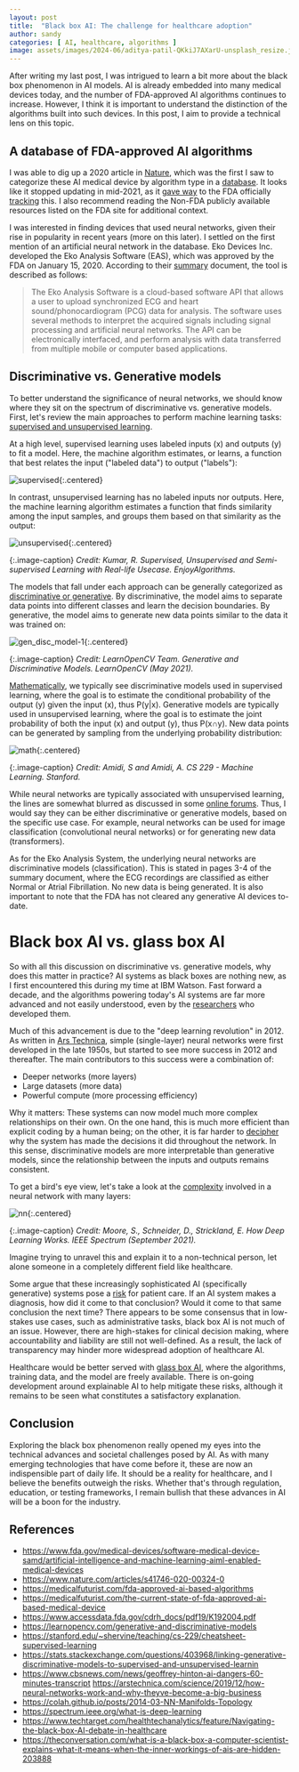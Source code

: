 ```yaml
---
layout: post
title:  "Black box AI: The challenge for healthcare adoption"
author: sandy
categories: [ AI, healthcare, algorithms ]
image: assets/images/2024-06/aditya-patil-QKkiJ7AXarU-unsplash_resize.jpg
---
```

After writing my last post, I was intrigued to learn a bit more about the black box phenomenon in AI models.  AI is already embedded into many medical devices today, and the number of FDA-approved AI algorithms continues to increase.  However, I think it is important to understand the distinction of the algorithms built into such devices.  In this post, I aim to provide a technical lens on this topic.  

## A database of FDA-approved AI algorithms
I was able to dig up a 2020 article in [Nature](https://www.nature.com/articles/s41746-020-00324-0), which was the first I saw to categorize these AI medical device by algorithm type in a [database](https://medicalfuturist.com/fda-approved-ai-based-algorithms).  It looks like it stopped updating in mid-2021, as it [gave way](https://medicalfuturist.com/the-current-state-of-fda-approved-ai-based-medical-devices) to the FDA officially [tracking](https://www.fda.gov/medical-devices/software-medical-device-samd) this.  I also recommend reading the Non-FDA publicly available resources listed on the FDA site for additional context.

I was interested in finding devices that used neural networks, given their rise in popularity in recent years (more on this later).  I settled on the first mention of an artificial neural network in the database.  Eko Devices Inc. developed the Eko Analysis Software (EAS), which was approved by the FDA on January 15, 2020.  According to their [summary](https://www.accessdata.fda.gov/cdrh_docs/pdf19/K192004.pdf) document, the tool is described as follows:

>The Eko Analysis Software is a cloud-based software API that allows a user to upload
synchronized ECG and heart sound/phonocardiogram (PCG) data for analysis. The software
uses several methods to interpret the acquired signals including signal processing and artificial
neural networks. The API can be electronically interfaced, and perform analysis with data
transferred from multiple mobile or computer based applications. 

## Discriminative vs. Generative models
To better understand the significance of neural networks, we should know where they sit on the spectrum of discriminative vs. generative models.  First, let's review the main approaches to perform machine learning tasks: [supervised and unsupervised learning](https://www.enjoyalgorithms.com/blogs/supervised-unsupervised-and-semisupervised-learning).  

At a high level, supervised learning uses labeled inputs (x) and outputs (y) to fit a model.  Here, the machine algorithm estimates, or learns, a function that best relates the input ("labeled data") to output ("labels"):  

![supervised](/assets/images/2024-06/supervised.png){:.centered}

In contrast, unsupervised learning has no labeled inputs nor outputs.  Here, the machine learning algorithm estimates a function that finds similarity among the input samples, and groups them based on that similarity as the output:  

![unsupervised](/assets/images/2024-06/unsupervised.png){:.centered}

{:.image-caption}
*Credit: Kumar, R. Supervised, Unsupervised and Semi-supervised Learning with Real-life Usecase.  EnjoyAlgorithms.*

The models that fall under each approach can be generally categorized as [discriminative or generative](https://learnopencv.com/generative-and-discriminative-models).  By discriminative, the model aims to separate data points into different classes and learn the decision boundaries.  By generative, the model aims to generate new data points similar to the data it was trained on:

![gen_disc_model-1](/assets/images/2024-06/gen_disc_model-1.png){:.centered}

{:.image-caption}
*Credit: LearnOpenCV Team. Generative and Discriminative Models.  LearnOpenCV (May 2021).*

[Mathematically](https://stanford.edu/~shervine/teaching/cs-229/cheatsheet-supervised-learning), we typically see discriminative models used in supervised learning, where the goal is to estimate the conditional probability of the output (y) given the input (x), thus P(y\|x).  Generative models are typically used in unsupervised learning, where the goal is to estimate the joint probability of both the input (x) and output (y), thus P(x∩y).  New data points can be generated by sampling from the underlying probability distribution:

![math](/assets/images/2024-06/math.png){:.centered}

{:.image-caption}
*Credit: Amidi, S and Amidi, A. CS 229 - Machine Learning.  Stanford.*

While neural networks are typically associated with unsupervised learning, the lines are somewhat blurred as discussed in some [online forums](https://stats.stackexchange.com/questions/403968/linking-generative-discriminative-models-to-supervised-and-unsupervised-learnin).  Thus, I would say they can be either discriminative or generative models, based on the specific use case.  For example, neural networks can be used for image classification (convolutional neural networks) or for generating new data (transformers).

As for the Eko Analysis System, the underlying neural networks are discriminative models (classification).  This is stated in pages 3-4 of the summary document, where the ECG recordings are classified as either Normal or Atrial Fibrillation.  No new data is being generated.  It is also important to note that the FDA has not cleared any generative AI devices to-date.  

# Black box AI vs. glass box AI
So with all this discussion on discriminative vs. generative models, why does this matter in practice?  AI systems as black boxes are nothing new, as I first encountered this during my time at IBM Watson.  Fast forward a decade, and the algorithms powering today's AI systems are far more advanced and not easily understood, even by the [researchers](https://www.cbsnews.com/news/geoffrey-hinton-ai-dangers-60-minutes-transcript) who developed them.  

Much of this advancement is due to the "deep learning revolution" in 2012.  As written in [Ars Technica](https://arstechnica.com/science/2019/12/how-neural-networks-work-and-why-theyve-become-a-big-business), simple (single-layer) neural networks were first developed in the late 1950s, but started to see more success in 2012 and thereafter.  The main contributors to this success were a combination of:

- Deeper networks (more layers)
- Large datasets (more data)
- Powerful compute (more processing efficiency)

Why it matters: These systems can now model much more complex relationships on their own.  On the one hand, this is much more efficient than explicit coding by a human being; on the other, it is far harder to [decipher](https://colah.github.io/posts/2014-03-NN-Manifolds-Topology) why the system has made the decisions it did throughout the network.  In this sense, discriminative models are more interpretable than generative models, since the relationship between the inputs and outputs remains consistent.

To get a bird's eye view, let's take a look at the [complexity](https://spectrum.ieee.org/what-is-deep-learning) involved in a neural network with many layers:

![nn](/assets/images/2024-06/nn.png){:.centered}

{:.image-caption}
*Credit: Moore, S., Schneider, D., Strickland, E. How Deep Learning Works.  IEEE Spectrum (September 2021).*

Imagine trying to unravel this and explain it to a non-technical person, let alone someone in a completely different field like healthcare.

Some argue that these increasingly sophisticated AI (specifically generative) systems pose a [risk](https://www.techtarget.com/healthtechanalytics/feature/Navigating-the-black-box-AI-debate-in-healthcare) for patient care.  If an AI system makes a diagnosis, how did it come to that conclusion?  Would it come to that same conclusion the next time?  There appears to be some consensus that in low-stakes use cases, such as administrative tasks, black box AI is not much of an issue.  However, there are high-stakes for clinical decision making, where accountability and liability are still not well-defined.  As a result, the lack of transparency may hinder more widespread adoption of healthcare AI.

Healthcare would be better served with [glass box AI](https://theconversation.com/what-is-a-black-box-a-computer-scientist-explains-what-it-means-when-the-inner-workings-of-ais-are-hidden-203888), where the algorithms, training data, and the model are freely available.  There is on-going development around explainable AI to help mitigate these risks, although it remains to be seen what constitutes a satisfactory explanation.

## Conclusion
Exploring the black box phenomenon really opened my eyes into the technical advances and societal challenges posed by AI.  As with many emerging technologies that have come before it, these are now an indispensible part of daily life.  It should be a reality for healthcare, and I believe the benefits outweigh the risks.  Whether that's through regulation, education, or testing frameworks, I remain bullish that these advances in AI will be a boon for the industry.

## References
+ <https://www.fda.gov/medical-devices/software-medical-device-samd/artificial-intelligence-and-machine-learning-aiml-enabled-medical-devices>
+ <https://www.nature.com/articles/s41746-020-00324-0>
+ <https://medicalfuturist.com/fda-approved-ai-based-algorithms>
+ <https://medicalfuturist.com/the-current-state-of-fda-approved-ai-based-medical-device>
+ <https://www.accessdata.fda.gov/cdrh_docs/pdf19/K192004.pdf>
+ <https://learnopencv.com/generative-and-discriminative-models>
+ <https://stanford.edu/~shervine/teaching/cs-229/cheatsheet-supervised-learning>
+ <https://stats.stackexchange.com/questions/403968/linking-generative-discriminative-models-to-supervised-and-unsupervised-learnin>
+ <https://www.cbsnews.com/news/geoffrey-hinton-ai-dangers-60-minutes-transcript> 
<https://arstechnica.com/science/2019/12/how-neural-networks-work-and-why-theyve-become-a-big-business>
+ <https://colah.github.io/posts/2014-03-NN-Manifolds-Topology>
+ <https://spectrum.ieee.org/what-is-deep-learning>
+ <https://www.techtarget.com/healthtechanalytics/feature/Navigating-the-black-box-AI-debate-in-healthcare>
+ <https://theconversation.com/what-is-a-black-box-a-computer-scientist-explains-what-it-means-when-the-inner-workings-of-ais-are-hidden-203888>
